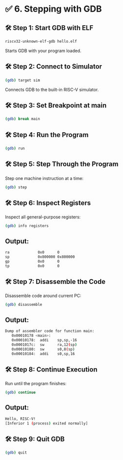 # ✅ 6. Stepping with GDB

## 🛠️ Step 1: Start GDB with ELF

```bash
riscv32-unknown-elf-gdb hello.elf
```

Starts GDB with your program loaded.

## 🛠️ Step 2: Connect to Simulator

```bash
(gdb) target sim
```

Connects GDB to the built-in RISC-V simulator.

## 🛠️ Step 3: Set Breakpoint at main

```bash
(gdb) break main
```

## 🛠️ Step 4: Run the Program

```bash
(gdb) run
```

## 🛠️ Step 5: Step Through the Program
Step one machine instruction at a time:

```bash
(gdb) step
```

## 🛠️ Step 6: Inspect Registers
Inspect all general-purpose registers:

```bash
(gdb) info registers
```

## Output:
```bash
ra             0x0      0
sp             0x800000 0x800000
gp             0x0      0
tp             0x0      0
```

## 🛠️ Step 7: Disassemble the Code
Disassemble code around current PC:

```bash
(gdb) disassemble
```

## Output:

```bash
Dump of assembler code for function main:
   0x00010178 <main>:
   0x00010178:  addi    sp,sp,-16
   0x0001017c:  sw      ra,12(sp)
   0x00010180:  sw      s0,8(sp)
   0x00010184:  addi    s0,sp,16
```

## 🛠️ Step 8: Continue Execution
Run until the program finishes:

```bash
(gdb) continue
```

## Output:
```bash 
Hello, RISC-V!
[Inferior 1 (process) exited normally]
```

## 🛠️ Step 9: Quit GDB

```bash
(gdb) quit
```



